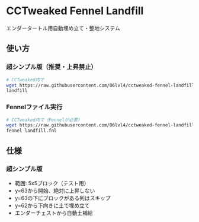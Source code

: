 # CCTweaked Fennel Landfill

エンダータートル用自動埋め立て・整地システム

## 使い方

### 超シンプル版（推奨・上昇禁止）
```bash
# CCTweaked内で
wget https://raw.githubusercontent.com/O6lvl4/cctweaked-fennel-landfill/main/landfill.lua
landfill
```

### Fennelファイル実行
```bash
# CCTweaked内で（Fennelが必要）
wget https://raw.githubusercontent.com/O6lvl4/cctweaked-fennel-landfill/main/landfill.fnl
fennel landfill.fnl
```

## 仕様

### 超シンプル版
- 範囲: 5x5ブロック（テスト用）
- y=63から開始、絶対に上昇しない
- y=63の下にブロックがある列はスキップ
- y=62から下向きに土で埋め立て
- エンダーチェストから自動土補給